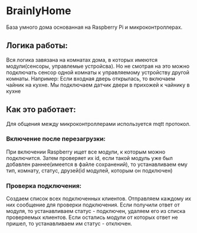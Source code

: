 # BrainlyHome

База умного дома основанная на Raspberry Pi и микроконтроллерах.

## Логика работы:
Вся логика завязана на комнатах дома,
в которых имеются модули(сенсоры, управлемые устройсва).
Но не смотрая на это можно подключать сенсор одной комнаты
к управляемому устройству другой комнаты. 
Например: Если входная дверь открылась, то включаем чайник на кухне.
    Мы подключаем датчик двери в прихожей к чайнику в кухне

## Как это работает:
Для общения между микроконтроллерами используется mqtt протокол.
### Включение после перезагрузки:
При включении Raspberry ищет все модули, к которым можно подключится.
Затем проверяет их id, если такой модуль уже был добавлен 
раннее(имеется в файле сохранений), то устанавливаем ему тип, комнату,
статус, друзей(id модулей, которым он подключен)
### Проверка подключения:
Создаем список всех подключенных клиентов. Отправляем каждому их них 
сообщение для проверки подключения. Если получили ответ от модуля, то
устанавливаем статус - подключен, удаляем его из списка проверяемых 
клиентов.
Если остались модули от которых ответ не пришел, то устанавливаем им
статус - отключен.

